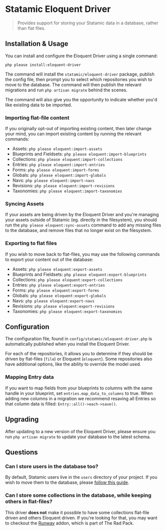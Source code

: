 # Statamic Eloquent Driver

<!-- statamic:hide -->

> Provides support for storing your Statamic data in a database, rather than flat files.

<!-- /statamic:hide -->

## Installation & Usage

You can install and configure the Eloquent Driver using a single command:

```
php please install:eloquent-driver
```

The command will install the `statamic/eloquent-driver` package, publish the config file, then prompt you to select which repositories you wish to move to the database. The command will then publish the relevant migrations and run `php artisan migrate` behind the scenes.

The command will also give you the opportunity to indicate whether you'd like existing data to be imported.

### Importing flat-file content

If you originally opt-out of importing existing content, then later change your mind, you can import existing content by running the relevant commands:

- Assets: `php please eloquent:import-assets`
- Blueprints and Fieldsets: `php please eloquent:import-blueprints`
- Collections: `php please eloquent:import-collections`
- Entries: `php please eloquent:import-entries`
- Forms: `php please eloquent:import-forms`
- Globals: `php please eloquent:import-globals`
- Navs: `php please eloquent:import-navs`
- Revisions: `php please eloquent:import-revisions`
- Taxonomies: `php please eloquent:import-taxonomies`

### Syncing Assets

If your assets are being driven by the Eloquent Driver and you're managing your assets outside of Statamic (eg. directly in the filesystem), you should run the `php please eloquent:sync-assets` command to add any missing files to the database, and remove files that no longer exist on the filesystem.

### Exporting to flat files

If you wish to move back to flat-files, you may use the following commands to export your content out of the database:

- Assets: `php please eloquent:export-assets`
- Blueprints and Fieldsets: `php please eloquent:export-blueprints`
- Collections: `php please eloquent:export-collections`
- Entries: `php please eloquent:export-entries`
- Forms: `php please eloquent:export-forms`
- Globals: `php please eloquent:export-globals`
- Navs: `php please eloquent:export-navs`
- Revisions: `php please eloquent:export-revisions`
- Taxonomies: `php please eloquent:export-taxonomies`

## Configuration

The configuration file, found in `config/statamic/eloquent-driver.php` is automatically published when you install the Eloquent Driver. 

For each of the repositories, it allows you to determine if they should be driven by flat-files (`file`) or Eloquent (`eloquent`). Some repositories also have additional options, like the ability to override the model used.

### Mapping Entry data

If you want to map fields from your blueprints to columns with the same handle in your blueprint, set `entries.map_data_to_columns` to true. When adding new columns in a migration we recommend resaving all Entries so that column data is filled: `Entry::all()->each->save()`.

## Upgrading

After updating to a new version of the Eloquent Driver, please ensure you run `php artisan migrate` to update your database to the latest schema.

## Questions

### Can I store users in the database too?

By default, Statamic users live in the `users` directory of your project. If you wish to move them to the database, please [follow this guide](https://statamic.dev/tips/storing-users-in-a-database). 

### Can I store some collections in the database, while keeping others in flat-files?

This driver **does not** make it possible to have some collections flat-file driven and others Eloquent driven. If you're looking for that, you may want to checkout the [Runway](https://statamic.com/addons/rad-pack/runway) addon, which is part of The Rad Pack.
